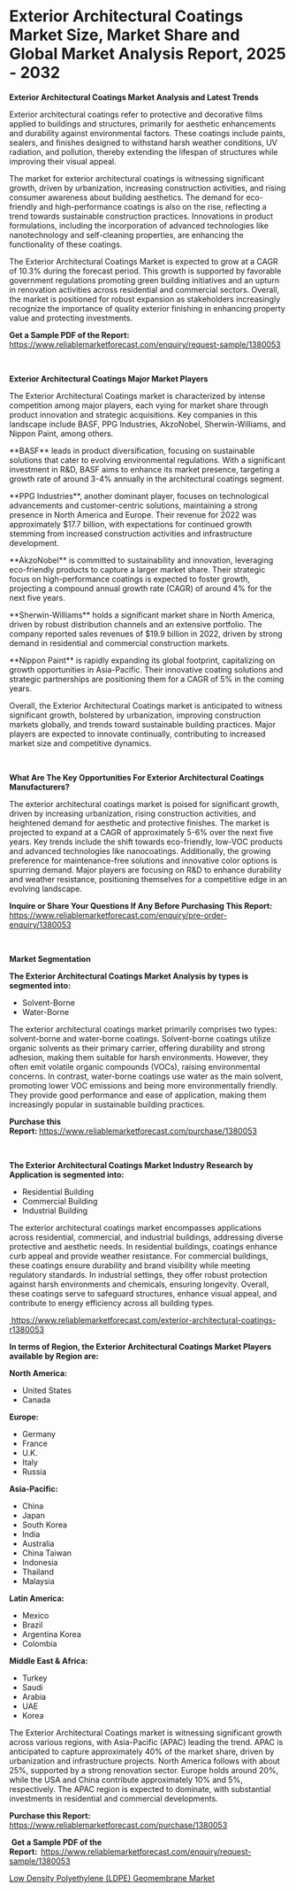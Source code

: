 <p><h1>Exterior Architectural Coatings Market Size, Market Share and Global Market Analysis Report, 2025 - 2032</h1></p><p><strong>Exterior Architectural Coatings Market Analysis and Latest Trends</strong></p>
<p><p>Exterior architectural coatings refer to protective and decorative films applied to buildings and structures, primarily for aesthetic enhancements and durability against environmental factors. These coatings include paints, sealers, and finishes designed to withstand harsh weather conditions, UV radiation, and pollution, thereby extending the lifespan of structures while improving their visual appeal.</p><p>The market for exterior architectural coatings is witnessing significant growth, driven by urbanization, increasing construction activities, and rising consumer awareness about building aesthetics. The demand for eco-friendly and high-performance coatings is also on the rise, reflecting a trend towards sustainable construction practices. Innovations in product formulations, including the incorporation of advanced technologies like nanotechnology and self-cleaning properties, are enhancing the functionality of these coatings.</p><p>The Exterior Architectural Coatings Market is expected to grow at a CAGR of 10.3% during the forecast period. This growth is supported by favorable government regulations promoting green building initiatives and an upturn in renovation activities across residential and commercial sectors. Overall, the market is positioned for robust expansion as stakeholders increasingly recognize the importance of quality exterior finishing in enhancing property value and protecting investments.</p></p>
<p><strong>Get a Sample PDF of the Report:&nbsp;</strong> <a href="https://www.reliablemarketforecast.com/enquiry/request-sample/1380053?utm_campaign=2291&utm_medium=2&utm_source=Github&utm_content=ia&utm_term=02042025&utm_id=exterior-architectural-coatings">https://www.reliablemarketforecast.com/enquiry/request-sample/1380053</a></p>
<p>&nbsp;</p>
<p><strong>Exterior Architectural Coatings Major Market Players</strong></p>
<p><p>The Exterior Architectural Coatings market is characterized by intense competition among major players, each vying for market share through product innovation and strategic acquisitions. Key companies in this landscape include BASF, PPG Industries, AkzoNobel, Sherwin-Williams, and Nippon Paint, among others.</p><p>**BASF** leads in product diversification, focusing on sustainable solutions that cater to evolving environmental regulations. With a significant investment in R&D, BASF aims to enhance its market presence, targeting a growth rate of around 3-4% annually in the architectural coatings segment.</p><p>**PPG Industries**, another dominant player, focuses on technological advancements and customer-centric solutions, maintaining a strong presence in North America and Europe. Their revenue for 2022 was approximately $17.7 billion, with expectations for continued growth stemming from increased construction activities and infrastructure development.</p><p>**AkzoNobel** is committed to sustainability and innovation, leveraging eco-friendly products to capture a larger market share. Their strategic focus on high-performance coatings is expected to foster growth, projecting a compound annual growth rate (CAGR) of around 4% for the next five years.</p><p>**Sherwin-Williams** holds a significant market share in North America, driven by robust distribution channels and an extensive portfolio. The company reported sales revenues of $19.9 billion in 2022, driven by strong demand in residential and commercial construction markets.</p><p>**Nippon Paint** is rapidly expanding its global footprint, capitalizing on growth opportunities in Asia-Pacific. Their innovative coating solutions and strategic partnerships are positioning them for a CAGR of 5% in the coming years.</p><p>Overall, the Exterior Architectural Coatings market is anticipated to witness significant growth, bolstered by urbanization, improving construction markets globally, and trends toward sustainable building practices. Major players are expected to innovate continually, contributing to increased market size and competitive dynamics.</p></p>
<p>&nbsp;</p>
<p><strong>What Are The Key Opportunities For Exterior Architectural Coatings Manufacturers?</strong></p>
<p><p>The exterior architectural coatings market is poised for significant growth, driven by increasing urbanization, rising construction activities, and heightened demand for aesthetic and protective finishes. The market is projected to expand at a CAGR of approximately 5-6% over the next five years. Key trends include the shift towards eco-friendly, low-VOC products and advanced technologies like nanocoatings. Additionally, the growing preference for maintenance-free solutions and innovative color options is spurring demand. Major players are focusing on R&D to enhance durability and weather resistance, positioning themselves for a competitive edge in an evolving landscape.</p></p>
<p><strong>Inquire or Share Your Questions If Any Before Purchasing This Report:</strong> <a href="https://www.reliablemarketforecast.com/enquiry/pre-order-enquiry/1380053?utm_campaign=2291&utm_medium=2&utm_source=Github&utm_content=ia&utm_term=02042025&utm_id=exterior-architectural-coatings">https://www.reliablemarketforecast.com/enquiry/pre-order-enquiry/1380053</a></p>
<p>&nbsp;</p>
<p><strong>Market Segmentation</strong></p>
<p><strong>The Exterior Architectural Coatings Market Analysis by types is segmented into:</strong></p>
<p><ul><li>Solvent-Borne</li><li>Water-Borne</li></ul></p>
<p><p>The exterior architectural coatings market primarily comprises two types: solvent-borne and water-borne coatings. Solvent-borne coatings utilize organic solvents as their primary carrier, offering durability and strong adhesion, making them suitable for harsh environments. However, they often emit volatile organic compounds (VOCs), raising environmental concerns. In contrast, water-borne coatings use water as the main solvent, promoting lower VOC emissions and being more environmentally friendly. They provide good performance and ease of application, making them increasingly popular in sustainable building practices.</p></p>
<p><strong>Purchase this Report:&nbsp;</strong><a href="https://www.reliablemarketforecast.com/purchase/1380053?utm_campaign=2291&utm_medium=2&utm_source=Github&utm_content=ia&utm_term=02042025&utm_id=exterior-architectural-coatings">https://www.reliablemarketforecast.com/purchase/1380053</a></p>
<p>&nbsp;</p>
<p><strong>The Exterior Architectural Coatings Market Industry Research by Application is segmented into:</strong></p>
<p><ul><li>Residential Building</li><li>Commercial Building</li><li>Industrial Building</li></ul></p>
<p><p>The exterior architectural coatings market encompasses applications across residential, commercial, and industrial buildings, addressing diverse protective and aesthetic needs. In residential buildings, coatings enhance curb appeal and provide weather resistance. For commercial buildings, these coatings ensure durability and brand visibility while meeting regulatory standards. In industrial settings, they offer robust protection against harsh environments and chemicals, ensuring longevity. Overall, these coatings serve to safeguard structures, enhance visual appeal, and contribute to energy efficiency across all building types.</p></p>
<p><a href="https://www.reliablemarketforecast.com/exterior-architectural-coatings-r1380053?utm_campaign=2291&utm_medium=2&utm_source=Github&utm_content=ia&utm_term=02042025&utm_id=exterior-architectural-coatings">&nbsp;https://www.reliablemarketforecast.com/exterior-architectural-coatings-r1380053</a></p>
<p><strong>In terms of Region, the Exterior Architectural Coatings Market Players available by Region are:</strong></p>
<p>
    <p> <strong> North America: </strong>
        <ul>
            <li>United States</li>
            <li>Canada</li>
        </ul>
        </p> 
    <p> <strong> Europe: </strong>
        <ul>
            <li>Germany</li>
            <li>France</li>
            <li>U.K.</li>
            <li>Italy</li>
            <li>Russia</li>
        </ul>
        </p> 
    <p> <strong> Asia-Pacific: </strong>
        <ul>
            <li>China</li>
            <li>Japan</li>
            <li>South Korea</li>
            <li>India</li>
            <li>Australia</li>
            <li>China Taiwan</li>
            <li>Indonesia</li>
            <li>Thailand</li>
            <li>Malaysia</li>
        </ul>
        </p> 
    <p> <strong> Latin America: </strong>
        <ul>
            <li>Mexico</li>
            <li>Brazil</li>
            <li>Argentina Korea</li>
            <li>Colombia</li>
        </ul>
        </p> 
    <p> <strong> Middle East & Africa: </strong>
        <ul>
            <li>Turkey</li>
            <li>Saudi</li>
            <li>Arabia</li>
            <li>UAE</li>
            <li>Korea</li>
        </ul>
    </p>
    </p>
<p><p>The Exterior Architectural Coatings market is witnessing significant growth across various regions, with Asia-Pacific (APAC) leading the trend. APAC is anticipated to capture approximately 40% of the market share, driven by urbanization and infrastructure projects. North America follows with about 25%, supported by a strong renovation sector. Europe holds around 20%, while the USA and China contribute approximately 10% and 5%, respectively. The APAC region is expected to dominate, with substantial investments in residential and commercial developments.</p></p>
<p><strong>Purchase this Report: </strong><a href="https://www.reliablemarketforecast.com/purchase/1380053?utm_campaign=2291&utm_medium=2&utm_source=Github&utm_content=ia&utm_term=02042025&utm_id=exterior-architectural-coatings">https://www.reliablemarketforecast.com/purchase/1380053</a></p>
<p>&nbsp;<strong>Get a Sample PDF of the Report:&nbsp;&nbsp;</strong><a href="https://www.reliablemarketforecast.com/enquiry/request-sample/1380053?utm_campaign=2291&utm_medium=2&utm_source=Github&utm_content=ia&utm_term=02042025&utm_id=exterior-architectural-coatings">https://www.reliablemarketforecast.com/enquiry/request-sample/1380053</a></p>
<p><strong></strong></p>
<p><p><a href="https://github.com/LilianFaulkner65/Market-Research-Report-List-2/blob/main/low-density-polyethylene-ldpe-geomembrane-market.md?utm_campaign=2291&utm_medium=2&utm_source=Github&utm_content=ia&utm_term=02042025&utm_id=exterior-architectural-coatings">Low Density Polyethylene (LDPE) Geomembrane Market</a></p></p>